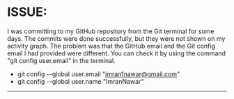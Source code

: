 # ISSUE:
I was committing to my GitHub repository from the Git terminal for some days. The commits were done successfully, but they were not shown on my activity graph. The problem was that the GitHub email and the Git config email I had provided were different. You can check it by using the command "git config user.email" in the terminal.
- git config --global user.email "imran1nawar@gmail.com"
- git config --global user.name "ImranNawar"

---
